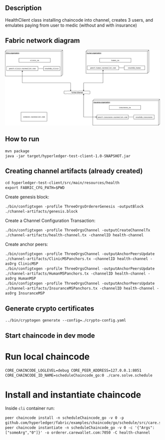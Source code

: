 ## Description

HealthClient class installing chaincode into channel, creates 3 users, and emulates paying from user to medic (without and with insurance) 


## Fabric network diagram

![Diagram](hyperledger-fabric-diagram.png)

## How to run

```
mvn package
java -jar target/hyperledger-test-client-1.0-SNAPSHOT.jar 
```

## Creating channel artifacts (already created)

```
cd hyperledger-test-client/src/main/resources/health
export FABRIC_CFG_PATH=$PWD
```

Create genesis block:
```
./bin/configtxgen -profile ThreeOrgsOrdererGenesis -outputBlock ./channel-artifacts/genesis.block
```

Create a Channel Configuration Transaction:
```
./bin/configtxgen -profile ThreeOrgsChannel -outputCreateChannelTx ./channel-artifacts/health-channel.tx -channelID health-channel
```

Create anchor peers:
```
./bin/configtxgen -profile ThreeOrgsChannel -outputAnchorPeersUpdate ./channel-artifacts/ClinicMSPanchors.tx -channelID health-channel -asOrg ClinicMSP
./bin/configtxgen -profile ThreeOrgsChannel -outputAnchorPeersUpdate ./channel-artifacts/HumanMSPanchors.tx -channelID health-channel -asOrg HumanMSP
./bin/configtxgen -profile ThreeOrgsChannel -outputAnchorPeersUpdate ./channel-artifacts/InsuranceMSPanchors.tx -channelID health-channel -asOrg InsuranceMSP
```

## Generate crypto certificates

```
../bin/cryptogen generate --config=./crypto-config.yaml
```

## Start chaincode in dev mode

# Run local chaincode
```
CORE_CHAINCODE_LOGLEVEL=debug CORE_PEER_ADDRESS=127.0.0.1:8051 CORE_CHAINCODE_ID_NAME=scheduleChaincode_go:0 ./care.solve.schedule 
```

# Install and instantiate chaincode
Inside `cli` container run:
```
peer chaincode install -n scheduleChaincode_go -v 0 -p github.com/hyperledger/fabric/examples/chaincode/go/schedule/src/care.solve.schedule
peer chaincode instantiate -n scheduleChaincode_go -v 0 -c '{"Args":["someArg","0"]}' -o orderer.carewallet.com:7050 -C health-channel
```

